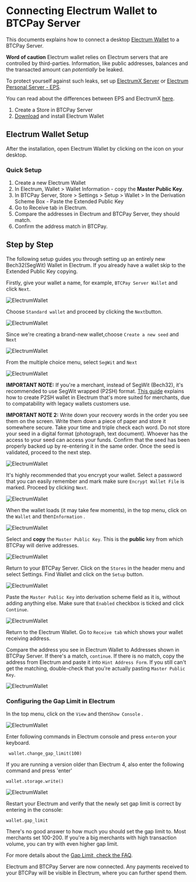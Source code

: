 # Connecting Electrum Wallet to BTCPay Server

This documents explains how to connect a desktop [Electrum Wallet](https://electrum.org/) to a BTCPay Server.

**Word of caution** Electrum wallet relies on Electrum servers that are controlled by third-parties. Information, like public addresses, balances and the transacted amount can *potentially* be leaked.

To protect yourself against such leaks, set up [ElectrumX Server](./ElectrumX.md) or [Electrum Personal Server - EPS](https://github.com/chris-belcher/electrum-personal-server).

You can read about the differences between EPS and ElectrumX [here](https://www.reddit.com/r/Electrum/comments/7xb0lz/whats_the_difference_between_electrumx_server_and/).

1. Create a Store in BTCPay Server
2. [Download](https://electrum.org/#download) and install Electrum Wallet

## Electrum Wallet Setup

After the installation, open Electrum Wallet by clicking on the icon on your desktop.

### Quick Setup

1. Create a new Electrum Wallet
2. In Electrum, Wallet > Wallet Information - copy the **Master Public Key**.
3. In BTCPay Server, Store > Settings > Setup > Wallet > In the Derivation Scheme Box - Paste the Extended Public Key
4. Go to Receive tab in Electrum.
5. Compare the addresses in Electrum and BTCPay Server, they should match.
6. Confirm the address match in BTCPay.

## Step by Step

The following setup guides you through setting up an entirely new Bech32(SegWit) Wallet in Electrum. If you already have a wallet skip to the Extended Public Key copying.

Firstly, give your wallet a name, for example, `BTCPay Server Wallet` and click `Next`.

![ElectrumWallet](./img/ElectrumWallet1.png)

Choose `Standard wallet` and proceed by clicking the `Next`button.

![ElectrumWallet](./img/ElectrumWallet2.png)

Since we're creating a brand-new wallet,choose  `Create a new seed` and `Next`

![ElectrumWallet](./img/ElectrumWallet3.png)

From the multiple choice menu, select `SegWit` and `Next`

![ElectrumWallet](./img/ElectrumWallet4.png)

**IMPORTANT NOTE:** If you're a merchant, instead of SegWit (Bech32), it's recommended to use SegWit wrapped (P2SH) format. [This guide](https://www.youtube.com/watch?v=-1DBJWwA2Cw) explains how to create P2SH wallet in Electrum that's more suited for merchants, due to compatability with legacy wallets customers use.

**IMPORTANT NOTE 2:** Write down your recovery words in the order you see them on the screen. Write them down a piece of paper and store it somewhere secure. Take your time and triple check each word. Do not store your seed in a digital format (photograph, text document). Whoever has the access to your seed can access your funds. Confirm that the seed has been properly backed up by re-entering it in the same order. Once the seed is validated, proceed to the next step.

![ElectrumWallet](./img/ElectrumWallet6.png)

It's highly recommended that you encrypt your wallet. Select a password that you can easily remember and mark make sure `Encrypt Wallet File` is marked. Proceed by clicking `Next`.

![ElectrumWallet](./img/ElectrumWallet7.png)

When the wallet loads (it may take few moments), in the top menu, click on the `Wallet` and then`Information` .

![ElectrumWallet](./img/ElectrumWallet9.png)

Select and **copy** the `Master Public Key`. This is the **public** key from which BTCPay will derive addresses.

![ElectrumWallet](./img/ElectrumWallet10.png)

Return to your BTCPay Server. Click on the `Stores` in the header menu and select Settings. Find Wallet and click on the `Setup` button.

![ElectrumWallet](./img/wallet/SetupWallet.png)

Paste the `Master Public Key` into derivation scheme field as it is, without adding anything else. Make sure that `Enabled` checkbox is ticked and click `Continue`.

![ElectrumWallet](./img/WassabiWalletSetupBTCPay11.png)

Return to the Electrum Wallet. Go to `Receive tab` which shows your wallet receiving address.

Compare the address you see in Electrum Wallet to Addresses shown in BTCPay Server. If there's a match, `continue`. If there is no match, copy the address from Electrum and paste it into `Hint Address Form`. If you still can't get the matching, double-check that you're actually pasting `Master Public Key`.

![ElectrumWallet](./img/ElectrumWallet11.png)

### Configuring the Gap Limit in Electrum

 In the top menu, click on the `View` and then`Show Console` .

![ElectrumWallet](./img/ElectrumWallet11a.png)

Enter following commands in Electrum console and press `enter`on your keyboard.

```
 wallet.change_gap_limit(100)
```
If you are running a version older than Electrum 4, also enter the following command and press 'enter'

```
wallet.storage.write()
```

![ElectrumWallet](./img/ElectrumWallet12.png)

Restart your Electrum and verify that the newly set gap limit is correct by entering in the console:

```
wallet.gap_limit
```

There's no good answer to how much you should set the gap limit to.  Most merchants set 100-200. If you're a big merchants with high  transaction volume, you can try with even higher gap limit.

For more details about the [Gap Limit, check the FAQ](./FAQ/FAQ-Wallet.md#missing-payments-in-my-software-or-hardware-wallet).

Electrum and BTCPay Server are now connected. Any payments received to your BTCPay will be visible in Electrum, where you can further spend them.
